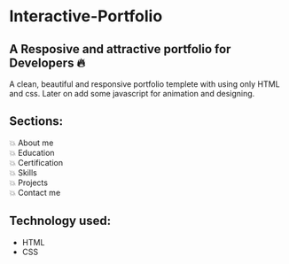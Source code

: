 # Interactive-Portfolio 

## A Resposive and attractive portfolio for Developers 🔥
A clean, beautiful and responsive portfolio templete with using only HTML and css.
Later on add some javascript for animation and designing.

## Sections:
💥 About me\
💥 Education\
💥 Certification\
💥 Skills\
💥 Projects\
💥 Contact me

## Technology used:
- HTML
- CSS

